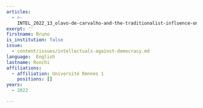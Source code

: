 ```yaml
---
articles:
  - >-
    INTEL_2022_13_olavo-de-carvalho-and-the-traditionalist-influence-on-the-structuring-of-bolsonarism
exerpt: ''
firstname: Bruno
is_institution: false
issue:
  - content/issues/intellectuals-against-democracy.md
language:  English
lastname: Ronchi
affiliations:
  - affiliation: Université Rennes 1
    positions: []
years:
  - 2022

---
```

